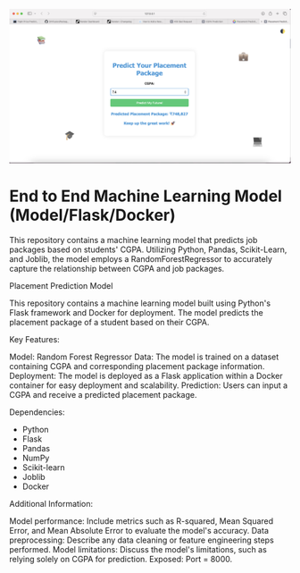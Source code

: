 ![Student Form.png](https://github.com/OrhFusion/Package-Predication-ML-Model/blob/main/Package%20Predication.png)

# End to End Machine Learning Model (Model/Flask/Docker)
This repository contains a machine learning model that predicts job packages based on students' CGPA. Utilizing Python, Pandas, Scikit-Learn, and Joblib, the model employs a RandomForestRegressor to accurately capture the relationship between CGPA and job packages.

Placement Prediction Model

This repository contains a machine learning model built using Python's Flask framework and Docker for deployment. The model predicts the placement package of a student based on their CGPA.

Key Features:

Model: Random Forest Regressor
Data: The model is trained on a dataset containing CGPA and corresponding placement package information.
Deployment: The model is deployed as a Flask application within a Docker container for easy deployment and scalability.
Prediction: Users can input a CGPA and receive a predicted placement package.

Dependencies:

* Python
* Flask
* Pandas
* NumPy
* Scikit-learn
* Joblib
* Docker

Additional Information:

Model performance: Include metrics such as R-squared, Mean Squared Error, and Mean Absolute Error to evaluate the model's accuracy.
Data preprocessing: Describe any data cleaning or feature engineering steps performed.
Model limitations: Discuss the model's limitations, such as relying solely on CGPA for prediction.
Exposed: Port = 8000.
